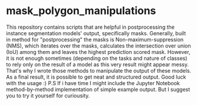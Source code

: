 # mask_polygon_manipulations
This repository contains scripts that are helpful in postprocessing the instance segmentation models' output, specifically masks.
Generally, built in method for "postprocessing" the masks is Non-maximum-suppression (NMS), which iterates over the masks, calculates the intersection over union (IoU) among them and leaves the highest prediction scored mask. However, it is not enough sometimes (depending on the tasks and nature of classes) to rely only on the result of a model as this very result might appear messy. That's why I wrote those methods to manipulate the output of these models. As a final result, it is possible to get neat and structured output. Good luck with the usage :) 
P.S If i have time I might include the Jupyter Notebook method-by-method implementation of simple example output. But I suggest you to try it yourself for curiousity.
